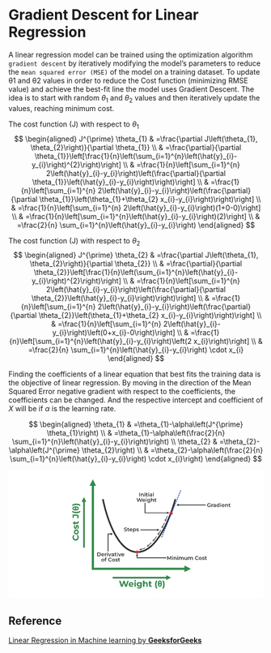 # Gradient Descent for Linear Regression

A linear regression model can be trained using the optimization algorithm `gradient descent` by iteratively modifying the model’s parameters to reduce the `mean squared error (MSE)` of the model on a training dataset. To update θ1 and θ2 values in order to reduce the Cost function (minimizing RMSE value) and achieve the best-fit line the model uses Gradient Descent. The idea is to start with random $\theta_1$ and $\theta_2$ values and then iteratively update the values, reaching minimum cost. 

The cost function (J) with respect to $\theta_1$
$$
\begin{aligned}
J^{\prime} \theta_{1} & =\frac{\partial J\left(\theta_{1}, \theta_{2}\right)}{\partial \theta_{1}} \\
& =\frac{\partial}{\partial \theta_{1}}\left[\frac{1}{n}\left(\sum_{i=1}^{n}\left(\hat{y}_{i}-y_{i}\right)^{2}\right)\right] \\
& =\frac{1}{n}\left[\sum_{i=1}^{n} 2\left(\hat{y}_{i}-y_{i}\right)\left(\frac{\partial}{\partial \theta_{1}}\left(\hat{y}_{i}-y_{i}\right)\right)\right] \\
& =\frac{1}{n}\left[\sum_{i=1}^{n} 2\left(\hat{y}_{i}-y_{i}\right)\left(\frac{\partial}{\partial \theta_{1}}\left(\theta_{1}+\theta_{2} x_{i}-y_{i}\right)\right)\right] \\
& =\frac{1}{n}\left[\sum_{i=1}^{n} 2\left(\hat{y}_{i}-y_{i}\right)(1+0-0)\right] \\
& =\frac{1}{n}\left[\sum_{i=1}^{n}\left(\hat{y}_{i}-y_{i}\right)(2)\right] \\
& =\frac{2}{n} \sum_{i=1}^{n}\left(\hat{y}_{i}-y_{i}\right)
\end{aligned}
$$

The cost function (J) with respect to $\theta_2$
$$
\begin{aligned}
J^{\prime} \theta_{2} & =\frac{\partial J\left(\theta_{1}, \theta_{2}\right)}{\partial \theta_{2}} \\
& =\frac{\partial}{\partial \theta_{2}}\left[\frac{1}{n}\left(\sum_{i=1}^{n}\left(\hat{y}_{i}-y_{i}\right)^{2}\right)\right] \\
& =\frac{1}{n}\left[\sum_{i=1}^{n} 2\left(\hat{y}_{i}-y_{i}\right)\left(\frac{\partial}{\partial \theta_{2}}\left(\hat{y}_{i}-y_{i}\right)\right)\right] \\
& =\frac{1}{n}\left[\sum_{i=1}^{n} 2\left(\hat{y}_{i}-y_{i}\right)\left(\frac{\partial}{\partial \theta_{2}}\left(\theta_{1}+\theta_{2} x_{i}-y_{i}\right)\right)\right] \\
& =\frac{1}{n}\left[\sum_{i=1}^{n} 2\left(\hat{y}_{i}-y_{i}\right)\left(0+x_{i}-0\right)\right] \\
& =\frac{1}{n}\left[\sum_{i=1}^{n}\left(\hat{y}_{i}-y_{i}\right)\left(2 x_{i}\right)\right] \\
& =\frac{2}{n} \sum_{i=1}^{n}\left(\hat{y}_{i}-y_{i}\right) \cdot x_{i}
\end{aligned}
$$

Finding the coefficients of a linear equation that best fits the training data is the objective of linear regression. By moving in the direction of the Mean Squared Error negative gradient with respect to the coefficients, the coefficients can be changed. And the respective intercept and coefficient of $X$ will be if $\alpha$ is the learning rate.

$$
\begin{aligned}
\theta_{1} & =\theta_{1}-\alpha\left(J^{\prime} \theta_{1}\right) \\
& =\theta_{1}-\alpha\left(\frac{2}{n} \sum_{i=1}^{n}\left(\hat{y}_{i}-y_{i}\right)\right) \\
\theta_{2} & =\theta_{2}-\alpha\left(J^{\prime} \theta_{2}\right) \\
& =\theta_{2}-\alpha\left(\frac{2}{n} \sum_{i=1}^{n}\left(\hat{y}_{i}-y_{i}\right) \cdot x_{i}\right)
\end{aligned}
$$

![alt text](GradientDescent.png)

## Reference

[Linear Regression in Machine learning by **GeeksforGeeks**](https://www.geeksforgeeks.org/ml-linear-regression/)

